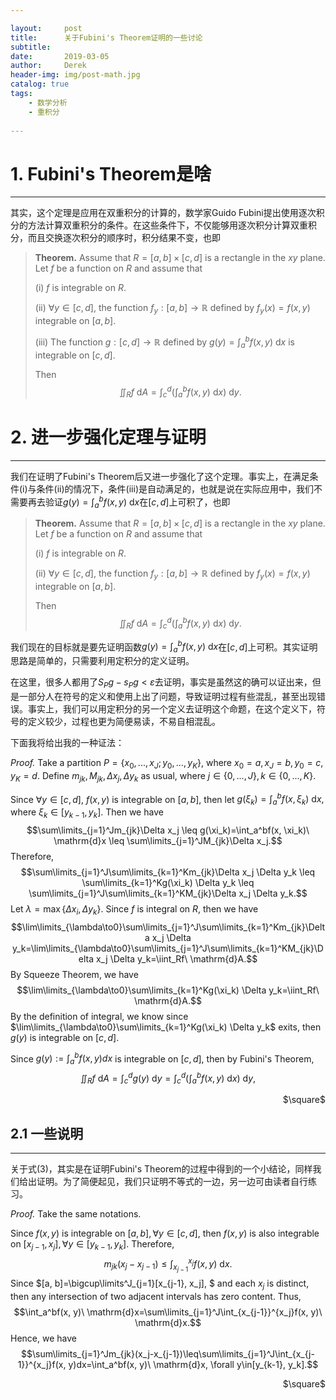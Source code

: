 ```yaml
---

layout:     post
title:      关于Fubini's Theorem证明的一些讨论
subtitle:   
date:       2019-03-05
author:     Derek
header-img: img/post-math.jpg
catalog: true
tags:
    - 数学分析
    - 重积分
    
---
```


# 1. Fubini's Theorem是啥
***
其实，这个定理是应用在双重积分的计算的，数学家Guido Fubini提出使用逐次积分的方法计算双重积分的条件。在这些条件下，不仅能够用逐次积分计算双重积分，而且交换逐次积分的顺序时，积分结果不变，也即

>**Theorem.** Assume that $R=[a, b] \times [c,d]$ is a rectangle in the $xy$ plane. Let $f$ be a function on $R$ and assume that 
>
>(i) $f$ is integrable on $R$. 
>
>(ii) $\forall y \in [c, d],$ the function $f_y: [a, b] \to \mathbb{R}$ defined by $f_y(x)=f(x, y)$ integrable on $[a, b].$
>
>(iii) The function $g: [c, d] \to \mathbb{R}$ defined by $g(y)=\int_a^bf(x, y)\ \mathrm{d}x$ is integrable on $[c, d].$
>
>Then $$\iint_Rf\ \mathrm{d}A=\int_c^d\left(\int_a^bf(x, y)\ \mathrm{d}x\right)\ \mathrm{d}y.$$

# 2. 进一步强化定理与证明
***
我们在证明了Fubini's Theorem后又进一步强化了这个定理。事实上，在满足条件(i)与条件(ii)的情况下，条件(iii)是自动满足的，也就是说在实际应用中，我们不需要再去验证$g(y)=\int_a^bf(x, y)\ \mathrm{d}x$在$[c, d]$上可积了，也即

>**Theorem.** Assume that $R=[a, b] \times [c,d]$ is a rectangle in the $xy$ plane. Let $f$ be a function on $R$ and assume that 
>
>(i) $f$ is integrable on $R$. 
>
>(ii) $\forall y \in [c, d],$ the function $f_y: [a, b] \to \mathbb{R}$ defined by $f_y(x)=f(x, y)$ integrable on $[a, b].$
>
>Then $$\iint_Rf\ \mathrm{d}A=\int_c^d\left(\int_a^bf(x, y)\ \mathrm{d}x\right)\ \mathrm{d}y.$$

我们现在的目标就是要先证明函数$g(y)=\int_a^bf(x, y)\ \mathrm{d}x$在$[c, d]$上可积。其实证明思路是简单的，只需要利用定积分的定义证明。

在这里，很多人都用了$S_Pg-s_Pg<\varepsilon$去证明，事实是虽然这的确可以证出来，但是一部分人在符号的定义和使用上出了问题，导致证明过程有些混乱，甚至出现错误。事实上，我们可以用定积分的另一个定义去证明这个命题，在这个定义下，符号的定义较少，过程也更为简便易读，不易自相混乱。

下面我将给出我的一种证法：

*Proof.* Take a partition $P=\lbrace x_0, ..., x_J; y_0, ..., y_K\rbrace,$ where $x_0=a, x_J=b, y_0=c, y_K=d.$ Define $m_{jk}, M_{jk}, \Delta x_j, \Delta y_k$ as usual, where $j\in\lbrace0, ..., J\rbrace, k\in\lbrace0, ..., K\rbrace.$

Since $\forall y\in[c, d],\ f(x, y)$ is integrable on $[a, b],$ then let $g(\xi_k)=\int_a^bf(x, \xi_k)\ \mathrm{d}x,$ where $\xi_k\in[y_{k-1}, y_k].$ Then we have  $$\sum\limits_{j=1}^Jm_{jk}\Delta x_j \leq g(\xi_k)=\int_a^bf(x, \xi_k)\ \mathrm{d}x \leq \sum\limits_{j=1}^JM_{jk}\Delta x_j.$$
Therefore, $$\sum\limits_{j=1}^J\sum\limits_{k=1}^Km_{jk}\Delta x_j \Delta y_k \leq \sum\limits_{k=1}^Kg(\xi_k) \Delta y_k \leq \sum\limits_{j=1}^J\sum\limits_{k=1}^KM_{jk}\Delta x_j \Delta y_k.$$
Let $\lambda=\max\lbrace\Delta x_i, \Delta y_k\rbrace.$ Since $f$ is integral on $R$, then we have $$\lim\limits_{\lambda\to0}\sum\limits_{j=1}^J\sum\limits_{k=1}^Km_{jk}\Delta x_j \Delta y_k=\lim\limits_{\lambda\to0}\sum\limits_{j=1}^J\sum\limits_{k=1}^KM_{jk}\Delta x_j \Delta y_k=\iint_Rf\ \mathrm{d}A.$$
By Squeeze Theorem, we have $$\lim\limits_{\lambda\to0}\sum\limits_{k=1}^Kg(\xi_k) \Delta y_k=\iint_Rf\ \mathrm{d}A.$$ 
By the definition of integral, we know since $\lim\limits_{\lambda\to0}\sum\limits_{k=1}^Kg(\xi_k) \Delta y_k$ exits, then $g(y)$ is integrable on $[c, d].$

Since $g(y):=\int_a^bf(x, y)dx$ is integrable on $[c, d],$ then by Fubini's Theorem, $$\iint_Rf\ \mathrm{d}A=\int_c^dg(y)\ \mathrm{d}y=\int_c^d\left(\int_a^bf(x, y)\ \mathrm{d}x\right)\ \mathrm{d}y,$$
<p align="right">$\square$</p>

## 2.1 一些说明
***
关于式(3)，其实是在证明Fubini's Theorem的过程中得到的一个小结论，同样我们给出证明。为了简便起见，我们只证明不等式的一边，另一边可由读者自行练习。

*Proof.* Take the same notations.

Since $f(x, y)$ is integrable on $[a, b], \forall y\in[c, d],$ then $f(x, y)$ is also integrable on $[x_{j-1}, x_j], \forall y\in[y_{k-1}, y_k].$ Therefore, $$m_{jk}(x_j-x_{j-1})\leq\int_{x_{j-1}}^{x_j}f(x, y)\ \mathrm{d}x.$$
Since $[a, b]=\bigcup\limits^J_{j=1}[x_{j-1}, x_j], $ and each $x_j$ is distinct, then any intersection of two adjacent intervals has zero content. Thus, $$\int_a^bf(x, y)\ \mathrm{d}x=\sum\limits_{j=1}^J\int_{x_{j-1}}^{x_j}f(x, y)\ \mathrm{d}x.$$
Hence, we have $$\sum\limits_{j=1}^Jm_{jk}(x_j-x_{j-1})\leq\sum\limits_{j=1}^J\int_{x_{j-1}}^{x_j}f(x, y)dx=\int_a^bf(x, y)\ \mathrm{d}x, \forall y\in[y_{k-1}, y_k].$$
<p align="right">$\square$</p>